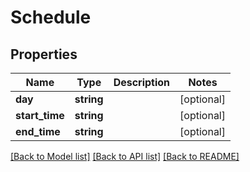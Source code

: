 # Schedule

## Properties
Name | Type | Description | Notes
------------ | ------------- | ------------- | -------------
**day** | **string** |  | [optional] 
**start_time** | **string** |  | [optional] 
**end_time** | **string** |  | [optional] 

[[Back to Model list]](../README.md#documentation-for-models) [[Back to API list]](../README.md#documentation-for-api-endpoints) [[Back to README]](../README.md)



